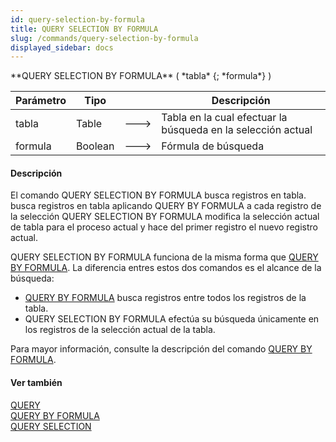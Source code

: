 ```yaml
---
id: query-selection-by-formula
title: QUERY SELECTION BY FORMULA
slug: /commands/query-selection-by-formula
displayed_sidebar: docs
---
```


<!--REF #_command_.QUERY SELECTION BY FORMULA.Syntax-->**QUERY SELECTION BY FORMULA** ( *tabla* {; *formula*} )<!-- END REF-->
<!--REF #_command_.QUERY SELECTION BY FORMULA.Params-->
| Parámetro | Tipo |  | Descripción |
| --- | --- | --- | --- |
| tabla | Table | &#x1F852; | Tabla en la cual efectuar la búsqueda en la selección actual |
| formula | Boolean | &#x1F852; | Fórmula de búsqueda |

<!-- END REF-->

#### Descripción 

<!--REF #_command_.QUERY SELECTION BY FORMULA.Summary-->El comando QUERY SELECTION BY FORMULA busca registros en tabla.<!-- END REF--> busca registros en tabla aplicando QUERY BY FORMULA a cada registro de la selección QUERY SELECTION BY FORMULA modifica la selección actual de tabla para el proceso actual y hace del primer registro el nuevo registro actual.

QUERY SELECTION BY FORMULA funciona de la misma forma que [QUERY BY FORMULA](query-by-formula.md "QUERY BY FORMULA"). La diferencia entres estos dos comandos es el alcance de la búsqueda:

* [QUERY BY FORMULA](query-by-formula.md "QUERY BY FORMULA") busca registros entre todos los registros de la tabla.
* QUERY SELECTION BY FORMULA efectúa su búsqueda únicamente en los registros de la selección actual de la tabla.

Para mayor información, consulte la descripción del comando [QUERY BY FORMULA](query-by-formula.md "QUERY BY FORMULA").

#### Ver también 

[QUERY](query.md)  
[QUERY BY FORMULA](query-by-formula.md)  
[QUERY SELECTION](query-selection.md)  
